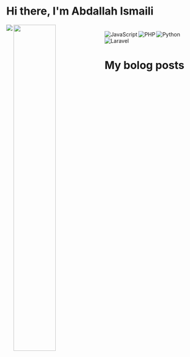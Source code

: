 # Hi there, I'm Abdallah Ismaili

<img align="left" src="https://github-readme-stats.vercel.app/api?username=AbdallahIsmaili&show_icons=true&theme=radical" />
<img align="left"  width="47%" src="https://github-readme-stats.vercel.app/api/top-langs/?username=AbdallahIsmaili&layout=compact" />
<br>
<img align="left" src="https://img.shields.io/badge/javascript-%23323330.svg?style=for-the-badge&logo=javascript&logoColor=%23F7DF1E" alt="JavaScript" />
<img align="left" src="https://img.shields.io/badge/php-%23777BB4.svg?style=for-the-badge&logo=php&logoColor=white" alt="PHP" />
<img align="left" src="https://img.shields.io/badge/python-3670A0?style=for-the-badge&logo=python&logoColor=ffdd54" alt="Python" />
<img src="https://img.shields.io/badge/laravel-%23FF2D20.svg?style=for-the-badge&logo=laravel&logoColor=white" alt="Laravel" />


# My bolog posts
<!-- BLOG-POST-LIST:START -->
<!-- BLOG-POST-LIST:END -->
